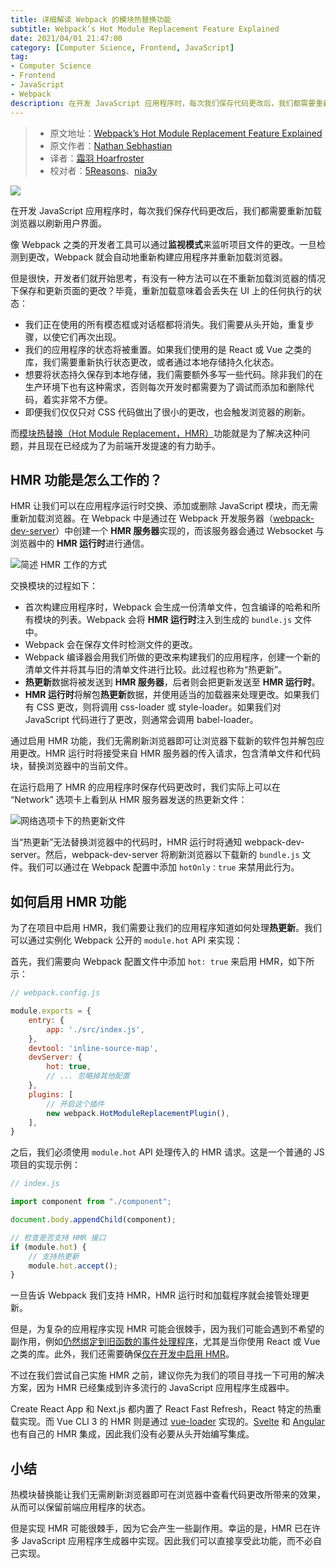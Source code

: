 ```yaml
---
title: 详细解读 Webpack 的模块热替换功能
subtitle: Webpack’s Hot Module Replacement Feature Explained
date: 2021/04/01 21:47:00
category: [Computer Science, Frontend, JavaScript]
tag:
- Computer Science
- Frontend
- JavaScript
- Webpack
description: 在开发 JavaScript 应用程序时，每次我们保存代码更改后，我们都需要重新加载浏览器以刷新用户界面。
---
```


> * 原文地址：[Webpack’s Hot Module Replacement Feature Explained](https://blog.bitsrc.io/webpacks-hot-module-replacement-feature-explained-43c13b169986)
> * 原文作者：[Nathan Sebhastian](https://medium.com/@nathansebhastian)
> * 译者：[霜羽 Hoarfroster](https://github.com/PassionPenguin)
> * 校对者：[5Reasons](https://github.com/5Reasons)、[nia3y](https://github.com/nia3y)

![](https://cdn-images-1.medium.com/max/2024/1*q3OLOdT-Ep86tfnvugnabw.png)

在开发 JavaScript 应用程序时，每次我们保存代码更改后，我们都需要重新加载浏览器以刷新用户界面。

像 Webpack 之类的开发者工具可以通过**监视模式**来监听项目文件的更改。一旦检测到更改，Webpack 就会自动地重新构建应用程序并重新加载浏览器。

但是很快，开发者们就开始思考，有没有一种方法可以在不重新加载浏览器的情况下保存和更新页面的更改？毕竟，重新加载意味着会丢失在 UI 上的任何执行的状态：

* 我们正在使用的所有模态框或对话框都将消失。我们需要从头开始，重复步骤，以使它们再次出现。
* 我们的应用程序的状态将被重置。如果我们使用的是 React 或 Vue 之类的库，我们需要重新执行状态更改，或者通过本地存储持久化状态。
* 想要将状态持久保存到本地存储，我们需要额外多写一些代码。除非我们的在生产环境下也有这种需求，否则每次开发时都需要为了调试而添加和删除代码，着实非常不方便。
* 即便我们仅仅只对 CSS 代码做出了很小的更改，也会触发浏览器的刷新。

而[模块热替换（Hot Module Replacement，HMR）](https://webpack.js.org/concepts/hot-module-replacement/)功能就是为了解决这种问题，并且现在已经成为了为前端开发提速的有力助手。

## HMR 功能是怎么工作的？

HMR 让我们可以在应用程序运行时交换、添加或删除 JavaScript 模块，而无需重新加载浏览器。在 Webpack 中是通过在 Webpack 开发服务器（[webpack-dev-server](https://github.com/webpack/webpack-dev-server)）中创建一个 **HMR 服务器**实现的，而该服务器会通过 Websocket 与浏览器中的 **HMR 运行时**进行通信。

![简述 HMR 工作的方式](https://cdn-images-1.medium.com/max/3840/1*UGYFDKGrQF6ID3CofCHUwg.png)

交换模块的过程如下：

* 首次构建应用程序时，Webpack 会生成一份清单文件，包含编译的哈希和所有模块的列表。Webpack 会将 **HMR 运行时**注入到生成的 `bundle.js` 文件中。
* Webpack 会在保存文件时检测文件的更改。
* Webpack 编译器会用我们所做的更改来构建我们的应用程序，创建一个新的清单文件并将其与旧的清单文件进行比较。此过程也称为“热更新”。
* **热更新**数据将被发送到 **HMR 服务器**，后者则会把更新发送至 **HMR 运行时**。
* **HMR 运行时**将解包**热更新**数据，并使用适当的加载器来处理更改。如果我们有 CSS 更改，则将调用 css-loader 或 style-loader。如果我们对 JavaScript 代码进行了更改，则通常会调用 babel-loader。

通过启用 HMR 功能，我们无需刷新浏览器即可让浏览器下载新的软件包并解包应用更改。HMR 运行时将接受来自 HMR 服务器的传入请求，包含清单文件和代码块，替换浏览器中的当前文件。

在运行启用了 HMR 的应用程序时保存代码更改时，我们实际上可以在 “Network” 选项卡上看到从 HMR 服务器发送的热更新文件：

![网络选项卡下的热更新文件](https://cdn-images-1.medium.com/max/2880/1*phxmgjIC0OrLPZVFsWlvyA.png)

当“热更新”无法替换浏览器中的代码时，HMR 运行时将通知 webpack-dev-server。然后，webpack-dev-server 将刷新浏览器以下载新的 `bundle.js` 文件。我们可以通过在 Webpack 配置中添加 `hotOnly：true` 来禁用此行为。

## 如何启用 HMR 功能

为了在项目中启用 HMR，我们需要让我们的应用程序知道如何处理**热更新**。我们可以通过实例化 Webpack 公开的 `module.hot` API 来实现：

首先，我们需要向 Webpack 配置文件中添加 `hot: true` 来启用 HMR，如下所示：

```js
// webpack.config.js

module.exports = {
    entry: {
        app: './src/index.js',
    },
    devtool: 'inline-source-map',
    devServer: {
        hot: true,
        // ... 忽略掉其他配置
    },
    plugins: [
        // 开启这个插件
        new webpack.HotModuleReplacementPlugin(),
    ],
}
```

之后，我们必须使用 `module.hot` API 处理传入的 HMR 请求。这是一个普通的 JS 项目的实现示例：

```js
// index.js

import component from "./component";

document.body.appendChild(component);

// 检查是否支持 HMR 接口
if (module.hot) {
    // 支持热更新
    module.hot.accept();
}
```

一旦告诉 Webpack 我们支持 HMR，HMR 运行时和加载程序就会接管处理更新。

但是，为复杂的应用程序实现 HMR 可能会很棘手，因为我们可能会遇到不希望的副作用，例如[仍然绑定到旧函数的事件处理程序](https://webpack.js.org/guides/hot-module-replacement/＃enabling-hmr)，尤其是当你使用 React 或 Vue 之类的库。此外，我们还需要确保[仅在开发中启用 HMR](https://webpack.js.org/guides/production/)。

不过在我们尝试自己实施 HMR 之前，建议你先为我们的项目寻找一下可用的解决方案，因为 HMR 已经集成到许多流行的 JavaScript 应用程序生成器中。

Create React App 和 Next.js 都内置了 React Fast Refresh，React 特定的热重载实现。而 Vue CLI 3 的 HMR 则是通过 [vue-loader](https://github.com/vuejs/vue-loader) 实现的。[Svelte](https://github.com/sveltejs/svelte-loader) 和 [Angular](https://github.com/PatrickJS/angular-hmr) 也有自己的 HMR 集成，因此我们没有必要从头开始编写集成。

## 小结

热模块替换能让我们无需刷新浏览器即可在浏览器中查看代码更改所带来的效果，从而可以保留前端应用程序的状态。

但是实现 HMR 可能很棘手，因为它会产生一些副作用。幸运的是，HMR 已在许多 JavaScript 应用程序生成器中实现。因此我们可以直接享受此功能，而不必自己实现。
